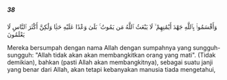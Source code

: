 ##### 38

<span class="ayah">وَأَقْسَمُوا۟ بِٱللَّهِ جَهْدَ أَيْمَٰنِهِمْ ۙ لَا يَبْعَثُ ٱللَّهُ مَن يَمُوتُ ۚ بَلَىٰ وَعْدًا عَلَيْهِ حَقًّۭا وَلَٰكِنَّ أَكْثَرَ ٱلنَّاسِ لَا يَعْلَمُونَ</span>

<span class="ayah_translation">Mereka bersumpah dengan nama Allah dengan sumpahnya yang sungguh-sungguh: "Allah tidak akan akan membangkitkan orang yang mati". (Tidak demikian), bahkan (pasti Allah akan membangkitnya), sebagai suatu janji yang benar dari Allah, akan tetapi kebanyakan manusia tiada mengetahui,</span>
